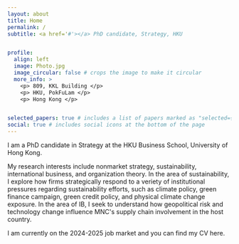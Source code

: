 ```yaml
---
layout: about
title: Home
permalink: /
subtitle: <a href='#'></a> PhD candidate, Strategy, HKU


profile:
  align: left
  image: Photo.jpg
  image_circular: false # crops the image to make it circular
  more_info: >
    <p> 809, KKL Building </p>
    <p> HKU, PokFuLam </p>
    <p> Hong Kong </p>


selected_papers: true # includes a list of papers marked as "selected={true}"
social: true # includes social icons at the bottom of the page
---
```


I am a PhD candidate in Strategy at the HKU Business School, University of Hong Kong.

My research interests include nonmarket strategy, sustainability, international business, and organization theory. In the area of sustainability, I explore how firms strategically respond to a veriety of institutional pressures regarding sustainability efforts, such as climate policy, green finance campaign, green credit policy, and physical climate change exposure. In the area of IB, I seek to understand how geopolitical risk and technology change influence MNC's supply chain involvement in the host country.

I am currently on the 2024-2025 job market and you can find my CV here.

